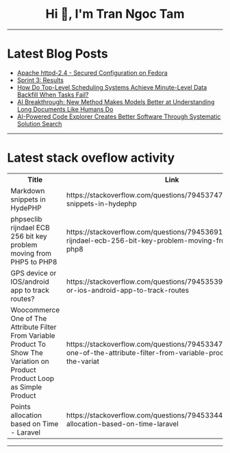 <h1 align="center">Hi 👋, I'm Tran Ngoc Tam</h1>

---

# Latest Blog Posts 
<!-- BLOG-POST-LIST:START -->
- [Apache httpd-2.4 - Secured Configuration on Fedora](https://dev.to/lancemk/apache-httpd-24-secured-configuration-on-fedora-3f4f)
- [Sprint 3: Results](https://dev.to/amullagaliev/sprint-3-results-480)
- [How Do Top-Level Scheduling Systems Achieve Minute-Level Data Backfill When Tasks Fail?](https://dev.to/chen_debra_3060b21d12b1b0/how-do-top-level-scheduling-systems-achieve-minute-level-data-backfill-when-tasks-fail-5ae8)
- [AI Breakthrough: New Method Makes Models Better at Understanding Long Documents Like Humans Do](https://dev.to/mikeyoung44/ai-breakthrough-new-method-makes-models-better-at-understanding-long-documents-like-humans-do-1npp)
- [AI-Powered Code Explorer Creates Better Software Through Systematic Solution Search](https://dev.to/mikeyoung44/ai-powered-code-explorer-creates-better-software-through-systematic-solution-search-dea)
<!-- BLOG-POST-LIST:END -->

---

# Latest stack oveflow activity
<table>
  <tr><th>Title</th><th>Link</th></tr>
  <!-- STACKOVERFLOW:START --><tr><td>Markdown snippets in HydePHP</td><td>https://stackoverflow.com/questions/79453747/markdown-snippets-in-hydephp</td></tr><tr><td>phpseclib rijndael ECB 256 bit key problem moving from PHP5 to PHP8</td><td>https://stackoverflow.com/questions/79453691/phpseclib-rijndael-ecb-256-bit-key-problem-moving-from-php5-to-php8</td></tr><tr><td>GPS device or IOS/android app to track routes?</td><td>https://stackoverflow.com/questions/79453539/gps-device-or-ios-android-app-to-track-routes</td></tr><tr><td>Woocommerce One of The Attribute Filter From Variable Product To Show The Variation on Product Product Loop as Simple Product</td><td>https://stackoverflow.com/questions/79453347/woocommerce-one-of-the-attribute-filter-from-variable-product-to-show-the-variat</td></tr><tr><td>Points allocation based on Time - Laravel</td><td>https://stackoverflow.com/questions/79453344/points-allocation-based-on-time-laravel</td></tr><!-- STACKOVERFLOW:END -->
</table>

---


